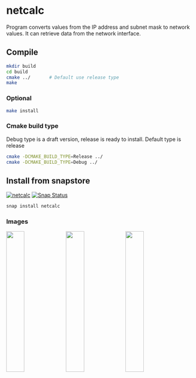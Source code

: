 # netcalc
Program converts values from the IP address and subnet mask to network values.
It can retrieve data from the network interface.

## Compile
```sh
mkdir build
cd build
cmake ../       # Default use release type
make
```
### Optional
```sh
make install
```
### Cmake build type
Debug type is a draft version, release is ready to install.
Default type is release
```sh
cmake -DCMAKE_BUILD_TYPE=Release ../
cmake -DCMAKE_BUILD_TYPE=Debug ../
```

## Install from snapstore
[![netcalc](https://snapcraft.io//netcalc/badge.svg)](https://snapcraft.io/netcalc)
[![Snap Status](https://build.snapcraft.io/badge/CasinoRoyaleKrupier/netcalc.svg)](https://build.snapcraft.io/user/CasinoRoyaleKrupier/netcalc)

```sh
snap install netcalc
```
### Images
<img src="https://dashboard.snapcraft.io/site_media/appmedia/2019/12/netcalc01_e0fskLL.png" width="31%" align="left">
<img src="https://dashboard.snapcraft.io/site_media/appmedia/2019/12/netcalc02_jiqBEmr.png" width="31%" align="left">
<img src="https://dashboard.snapcraft.io/site_media/appmedia/2019/12/netcalc03_sB6oDzp.png" width="31%" align="left">
